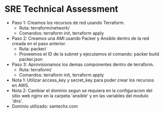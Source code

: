 # SRE Technical Assessment
* Paso 1: Creamos los recursos de red usando Terraform.
  - Ruta: terraform/network/
  - Comandos: terraform init, terraform apply
* Paso 2: Creamos una AMI usando Packer y Ansible dentro de la red creada en el paso anterior.
  - Ruta: packer/
  - Proveemos el ID de la subnet y ejecutamos el comando: packer build packer.json
* Paso 3: Aprovisionamos los demas componentes dentro de terraform.
  - Ruta: terraform/
  - Comandos: terraform init, terraform apply
* Nota 1: Utilizar access_key y secret_key para poder crear los recursos en AWS.
* Nota 2: Cambiar el dominio segun se requiera en la configuracion del sitio web nginx en la carpeta 'ansible' y en las variables del modulo 'dns'.
* Dominio utilizado: santechx.com
